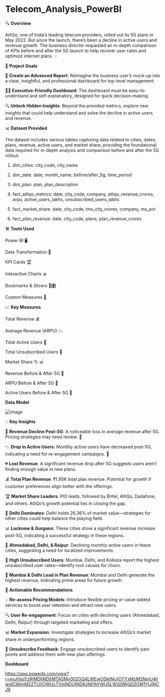 # Telecom_Analysis_PowerBI

🔍 **Overview**

AtliQo, one of India’s leading telecom providers, rolled out its 5G plans in May 2022. But since the launch, there’s been a decline in active users and revenue growth. The business director requested an in-depth comparison of KPIs before and after the 5G launch to help recover user rates and optimize internet plans. 💡

🎯 **Project Goals**

📑 **Create an Advanced Report**: Reimagine the business user’s mock-up into a clear, insightful, and professional dashboard for top-level management.

🧑‍💼 **Executive-Friendly Dashboard**: The dashboard must be easy-to-understand and self-explanatory, designed for quick decision-making.

🔍 **Unlock Hidden Insights**: Beyond the provided metrics, explore new insights that could help understand and solve the decline in active users and revenue.

📊 **Dataset Provided**

The dataset includes various tables capturing data related to cities, dates, plans, revenue, active users, and market share, providing the foundational data required for in-depth analysis and comparison before and after the 5G rollout.

1. dim_cities: city_code, city_name

2. dim_date: date, month_name, before/after_5g, time_period

3. dim_plan: plan, plan_description
   
5. fact_atliqo_metrics: date, city_code, company, atliqo_revenue_crores, arpu, active_users_lakhs, unsubscribed_users_lakhs
   
7. fact_market_share: date, city_code, tmv_city_crores, company, ms_pct
   
9. fact_plan_revenue: date, city_code, plans, plan_revenue_crores

🛠️ **Tools Used**

Power BI 🖥️

Data Transformation 🔧

KPI Cards 🏆

Interactive Charts 📊

Bookmarks & Slicers 🔖🎛️

Custom Measures 📏

📈 **Key Measures**

Total Revenue 💰

Average Revenue (ARPU) 📉

Total Active Users 👥

Total Unsubscribed Users 🚫

Market Share % 📊

Revenue Before & After 5G 🔄

ARPU Before & After 5G 🔄

Active Users Before & After 5G 🔄

**Data Model**

![image](https://github.com/user-attachments/assets/50c5284a-f59e-46ce-bbf5-8048e0a9f8ad)


💡 **Key Insights**

🔻 **Revenue Decline Post-5G**: A noticeable loss in average revenue after 5G. Pricing strategies may need review. 💸

📉 **Drop in Active Users**: Monthly active users have decreased post-5G, indicating a need for re-engagement campaigns. 📅

💔 **Lost Revenue**: A significant revenue drop after 5G suggests users aren’t finding enough value in new plans.

💰 **Total Plan Revenue**: ₹1.95K total plan revenue. Potential for growth if customer preferences align better with the offerings.

🏆 **Market Share Leaders**: PIO leads, followed by Britel, AtliQo, Dadafone, and others. AtliQo’s growth potential lies in closing the gap.

📍 **Delhi Dominates**: Delhi holds 26.36% of market value—strategies for other cities could help balance the playing field.

📊 **Lucknow & Gurgaon**: These cities show a significant revenue increase post-5G, indicating a successful strategy in these regions.

🚫 **Ahmedabad, Delhi, & Raipur**: Declining monthly active users in these cities, suggesting a need for localized improvements.

🚷 **High Unsubscribed Users**: Mumbai, Delhi, and Kolkata report the highest unsubscribed user rates—identify root causes for churn.

💸 **Mumbai & Delhi Lead in Plan Revenue**: Mumbai and Delhi generate the highest revenue, indicating prime areas for future growth.


🔧 **Actionable Recommendations**

💡 **Re-assess Pricing Models**: Introduce flexible pricing or value-added services to boost user retention and attract new users.

🔍 **User Re-engagement**: Focus on cities with declining users (Ahmedabad, Delhi, Raipur) through targeted marketing and offers.

📊 **Market Expansion**: Investigate strategies to increase AtliQo’s market share in underperforming regions.

💬 **Unsubscribe Feedback**: Engage unsubscribed users to identify pain points and address them with new plan offerings.

**Dashboard**

https://app.powerbi.com/view?r=eyJrIjoiYzRjMDljNDItMTA5My00ZGQ4LWEwODktNjJjOTYxMzM2NmU4IiwidCI6ImM2ZTU0OWIzLTVmNDUtNDAzMi1hYWU5LWQ0MjQ0ZGM1YjJjNCJ9
